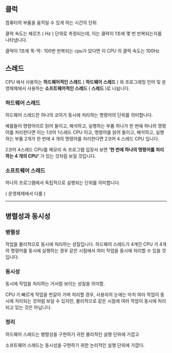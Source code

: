 ## 클럭

컴퓨터의 부품을 움직일 수 있게 하는 시간의 단위

클럭 속도는 헤르츠 ( Hz ) 단위로 측정되는데, 이는 클럭이 1초에 몇 번 반복되는지를 나타냅니다.

클럭이 1초에  똑-딱- 100번 반복되는 cpu가 있다면 이 CPU 의 클럭 속도는 100Hz

## 스레드

CPU 에서 사용하는 **하드웨어적인 스레드** ( **하드웨어 스레드** ) 와 프로그래밍 언어 및 운영체제에서 사용하는 **소프트웨어적인 스레드** ( **스레드** )로 나뉩니다.

### 하드웨어 스레드

하드웨어 스레드란 하나의 코어가 동시에 처리하는 명령어의 단위를 의미합니다.

예를들어 명령어리르 읽어 들이고, 해석하고, 실행하는 부품 하나가 한 번에 하나의 명령어를 처리한다면 이는 1코어 1스레드 CPU 이고, 명령어를 읽어 들이고, 해석하고, 실행하는 부품 2개가 한 번에 4 개의 명령어를 처리한다면 2코어 4 스레드 CPU 입니다.

2코어 4스레드 CPU를 메모리 속 프로그램 입장서 보면 **‘한 번에 하나의 명령어를 처리하는 4 개의 CPU’** 가 있는 것처럼 보일 것입니다.

### 소프트웨어 스레드

하나의 프로그램에서 독립적으로 실행되는 단위를 의미합니다.

( 운영체제에서 다룸 )

---

## 병렬성과 동시성

### 병렬성

작업을 물리적으로 동시에 처리하는 성질입니다. 하드웨어 스레드가 4개인 CPU 가 4개의 명령어를 동시에 실행하는 경우 같은 시점에서 여러 작업을 동시에 처리할 수 있을 것입니다.

### 동시성

동시에 작업을 처리하는 거서럼 보이는 성질을 의미함.

CPU 가 빠르게 작업을 번갈아 가며 처리할 경우, 사용자의 눈에는 마치 여러 작업이 동시에 처리되는 것처럼 보일 수 있지만, 물리적으로 같은 시점에 여러 작업이 동시에 처리되고 있는 것은 아닙니다.

### 정리

하드웨어 스레드는 병렬성을 구현하기 귀한 물리적인 실행 단위에 가깝고

소프트웨어 스레드는 동시성을 구현하기 위한 논리적인 실행 단위에 가깝다.